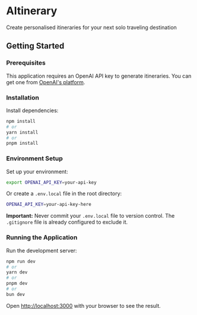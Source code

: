 # AItinerary

Create personalised itineraries for your next solo traveling destination

## Getting Started

### Prerequisites

This application requires an OpenAI API key to generate itineraries. You can get one from [OpenAI's platform](https://platform.openai.com/api-keys).

### Installation

Install dependencies:

```bash
npm install
# or
yarn install
# or
pnpm install
```

### Environment Setup

Set up your environment:

```bash
export OPENAI_API_KEY=your-api-key
```

Or create a `.env.local` file in the root directory:

```bash
OPENAI_API_KEY=your-api-key-here
```

**Important:** Never commit your `.env.local` file to version control. The `.gitignore` file is already configured to exclude it.

### Running the Application

Run the development server:

```bash
npm run dev
# or
yarn dev
# or
pnpm dev
# or
bun dev
```

Open [http://localhost:3000](http://localhost:3000) with your browser to see the result.
